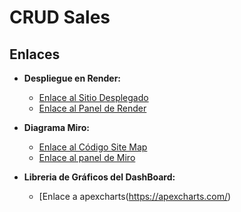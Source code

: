 # CRUD Sales

## Enlaces

- **Despliegue en Render:**
  - [Enlace al Sitio Desplegado](https://crud-sales.onrender.com/)
  - [Enlace al Panel de Render](https://dashboard.render.com/)

- **Diagrama Miro:**
  - [Enlace al Código Site Map](https://miro.com/app/board/uXjVMtMwTMs=/)
  - [Enlace al panel de Miro](https://miro.com/app/board)

- **Libreria de Gráficos del DashBoard:**
  - [Enlace a apexcharts(https://apexcharts.com/)
